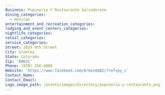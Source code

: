 ```yaml
---
Business: Pupuseria Y Restaurante Salvadoreno
dining_categories:
  - mexican
entertainment_and_recreation_categories:
lodging_and_event_centers_categories:
nightlife_categories:
retail_categories:
service_categories:
Street: 1029 9th Street
City: Greeley
State: Colorado
Zip: '80631'
Phone: (970) 356-4080
Website: 'https://www.facebook.com/Arminda82/?ref=py_c'
Contact_Name:
Contact_Email:
Logo_image_path: /assets/images/directory/pupuseria-y-restaurante.png
---
```



